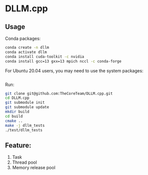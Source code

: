 # DLLM.cpp

## Usage

Conda packages:
```bash
conda create -n dllm
conda activate dllm
conda install cuda-toolkit -c nvidia
conda install gcc=13 gxx=13 mpich nccl -c conda-forge
```

For Ubuntu 20.04 users, you may need to use the system packages:
```bash
```

Run:
```bash
git clone git@github.com:TheCoreTeam/DLLM.cpp.git
cd DLLM.cpp
git submodule init
git submodule update
mkdir build
cd build
cmake ..
make -j dllm_tests
./test/dllm_tests
```

## Feature:
1. Task
2. Thread pool
3. Memory release pool
